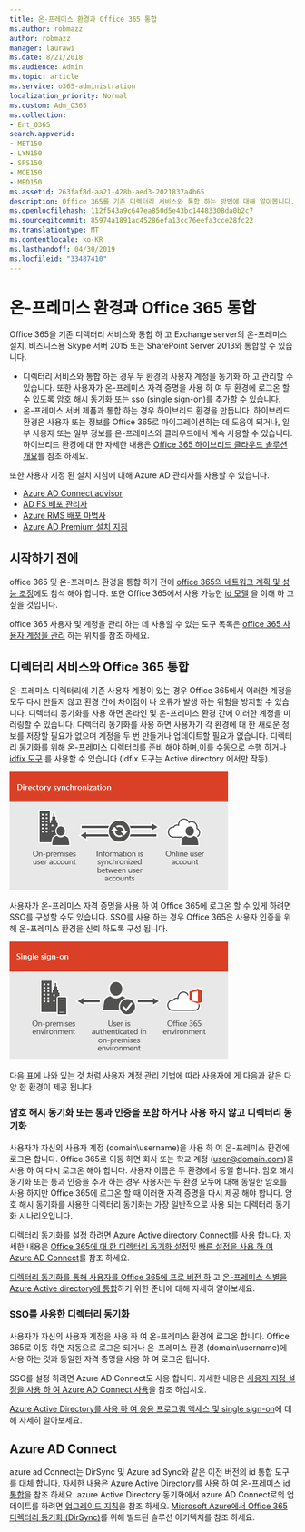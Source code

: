 ```yaml
---
title: 온-프레미스 환경과 Office 365 통합
ms.author: robmazz
author: robmazz
manager: laurawi
ms.date: 8/21/2018
ms.audience: Admin
ms.topic: article
ms.service: o365-administration
localization_priority: Normal
ms.custom: Adm_O365
ms.collection:
- Ent_O365
search.appverid:
- MET150
- LYN150
- SPS150
- MOE150
- MED150
ms.assetid: 263faf8d-aa21-428b-aed3-2021837a4b65
description: Office 365를 기존 디렉터리 서비스와 통합 하는 방법에 대해 알아봅니다.
ms.openlocfilehash: 112f543a9c647ea850d5e43bc14483308da0b2c7
ms.sourcegitcommit: 85974a1891ac45286efa13cc76eefa3cce28fc22
ms.translationtype: MT
ms.contentlocale: ko-KR
ms.lasthandoff: 04/30/2019
ms.locfileid: "33487410"
---
```

# <a name="office-365-integration-with-on-premises-environments"></a>온-프레미스 환경과 Office 365 통합

Office 365을 기존 디렉터리 서비스와 통합 하 고 Exchange server의 온-프레미스 설치, 비즈니스용 Skype 서버 2015 또는 SharePoint Server 2013와 통합할 수 있습니다.
  
 - 디렉터리 서비스와 통합 하는 경우 두 환경의 사용자 계정을 동기화 하 고 관리할 수 있습니다. 또한 사용자가 온-프레미스 자격 증명을 사용 하 여 두 환경에 로그온 할 수 있도록 암호 해시 동기화 또는 sso (single sign-on)를 추가할 수 있습니다.
 - 온-프레미스 서버 제품과 통합 하는 경우 하이브리드 환경을 만듭니다. 하이브리드 환경은 사용자 또는 정보를 Office 365로 마이그레이션하는 데 도움이 되거나, 일부 사용자 또는 일부 정보를 온-프레미스와 클라우드에서 계속 사용할 수 있습니다. 하이브리드 환경에 대 한 자세한 내용은 [Office 365 하이브리드 클라우드 솔루션 개요](https://support.office.com/article/59616fab-acdb-40e9-b414-cf0c965c80b7)를 참조 하세요.

또한 사용자 지정 된 설치 지침에 대해 Azure AD 관리자를 사용할 수 있습니다.
- [Azure AD Connect advisor](https://aka.ms/aadconnectpwsync)
- [AD FS 배포 관리자](https://aka.ms/adfsguidance)
- [Azure RMS 배포 마법사](https://aka.ms/azuremsguidance)
- [Azure AD Premium 설치 지침](https://aka.ms/aadpguidance)
   
## <a name="before-you-begin"></a>시작하기 전에
office 365 및 온-프레미스 환경을 통합 하기 전에 [office 365의 네트워크 계획 및 성능 조정](network-planning-and-performance.md)에도 참석 해야 합니다. 또한 Office 365에서 사용 가능한 [id 모델](about-office-365-identity.md) 을 이해 하 고 싶을 것입니다. 

office 365 사용자 및 계정을 관리 하는 데 사용할 수 있는 도구 목록은 [office 365 사용자 계정을 관리](manage-office-365-accounts.md) 하는 위치를 참조 하세요. 
  
## <a name="integrate-office-365-with-directory-services"></a>디렉터리 서비스와 Office 365 통합
온-프레미스 디렉터리에 기존 사용자 계정이 있는 경우 Office 365에서 이러한 계정을 모두 다시 만들지 않고 환경 간에 차이점이 나 오류가 발생 하는 위험을 방지할 수 있습니다. 디렉터리 동기화를 사용 하면 온라인 및 온-프레미스 환경 간에 이러한 계정을 미러링할 수 있습니다. 디렉터리 동기화를 사용 하면 사용자가 각 환경에 대 한 새로운 정보를 저장할 필요가 없으며 계정을 두 번 만들거나 업데이트할 필요가 없습니다. 디렉터리 동기화를 위해 [온-프레미스 디렉터리를 준비](prepare-for-directory-synchronization.md) 해야 하며,이를 수동으로 수행 하거나 [idfix 도구](install-and-run-idfix.md) 를 사용할 수 있습니다 (idfix 도구는 Active directory 에서만 작동). 
  
![디렉터리 동기화를 사용 하 여 온-프레미스 및 온라인 사용자 계정 정보 동기화 유지](media/a64af0d0-9be6-46b1-8727-277e683abf5e.png)
  
사용자가 온-프레미스 자격 증명을 사용 하 여 Office 365에 로그온 할 수 있게 하려면 SSO를 구성할 수도 있습니다. SSO를 사용 하는 경우 Office 365은 사용자 인증을 위해 온-프레미스 환경을 신뢰 하도록 구성 됩니다.
  
![single sign-on을 사용 하는 경우 온-프레미스 및 온라인 환경 둘 다에서 동일한 계정을 사용할 수 있습니다.](media/d76235f2-8a53-405e-b8ef-dfa4cfc208b8.png)
  
다음 표에 나와 있는 것 처럼 사용자 계정 관리 기법에 따라 사용자에 게 다음과 같은 다양 한 환경이 제공 됩니다.
 
### <a name="directory-synchronization-with-or-without-password-hash-synchronization-or-pass-through-authentication"></a>**암호 해시 동기화 또는 통과 인증을 포함 하거나 사용 하지 않고 디렉터리 동기화**
사용자가 자신의 사용자 계정 (domain\username)을 사용 하 여 온-프레미스 환경에 로그온 합니다. Office 365로 이동 하면 회사 또는 학교 계정 (user@domain.com)을 사용 하 여 다시 로그온 해야 합니다. 사용자 이름은 두 환경에서 동일 합니다. 암호 해시 동기화 또는 통과 인증을 추가 하는 경우 사용자는 두 환경 모두에 대해 동일한 암호를 사용 하지만 Office 365에 로그온 할 때 이러한 자격 증명을 다시 제공 해야 합니다. 암호 해시 동기화를 사용한 디렉터리 동기화는 가장 일반적으로 사용 되는 디렉터리 동기화 시나리오입니다.

디렉터리 동기화를 설정 하려면 Azure Active directory Connect를 사용 합니다. 자세한 내용은 [Office 365에 대 한 디렉터리 동기화 설정](set-up-directory-synchronization.md)및 [빠른 설정을 사용 하 여 Azure AD Connect](https://go.microsoft.com/fwlink/p/?LinkId=698537)를 참조 하세요.

[디렉터리 동기화를 통해 사용자를 Office 365에 프로 비전 하](prepare-for-directory-synchronization.md) 고 [온-프레미스 식별을 Azure Active directory에 통합](https://go.microsoft.com/fwlink/?LinkId=518101)하기 위한 준비에 대해 자세히 알아보세요.

### <a name="directory-synchronization-with-sso"></a>**SSO를 사용한 디렉터리 동기화**
사용자가 자신의 사용자 계정을 사용 하 여 온-프레미스 환경에 로그온 합니다. Office 365로 이동 하면 자동으로 로그온 되거나 온-프레미스 환경 (domain\username)에 사용 하는 것과 동일한 자격 증명을 사용 하 여 로그온 됩니다.

SSO를 설정 하려면 Azure AD Connect도 사용 합니다. 자세한 내용은 [사용자 지정 설정을 사용 하 여 Azure AD Connect 사용](https://go.microsoft.com/fwlink/p/?LinkID=698430)을 참조 하십시오.

[Azure Active Directory를 사용 하 여 응용 프로그램 액세스 및 single sign-on](https://go.microsoft.com/fwlink/p/?LinkId=698604)에 대해 자세히 알아보세요.

## <a name="azure-ad-connect"></a>Azure AD Connect
azure ad Connect는 DirSync 및 Azure ad Sync와 같은 이전 버전의 id 통합 도구를 대체 합니다. 자세한 내용은 [Azure Active Directory를 사용 하 여 온-프레미스 id 통합](https://go.microsoft.com/fwlink/p/?LinkId=527969)을 참조 하세요. azure Active Directory 동기화에서 azure AD Connect로의 업데이트를 하려면 [업그레이드 지침](https://go.microsoft.com/fwlink/p/?LinkId=733240)을 참조 하세요. [Microsoft Azure에서 Office 365 디렉터리 동기화 (DirSync)](https://go.microsoft.com/fwlink/?LinkId=517887)를 위해 빌드된 솔루션 아키텍처를 참조 하세요.